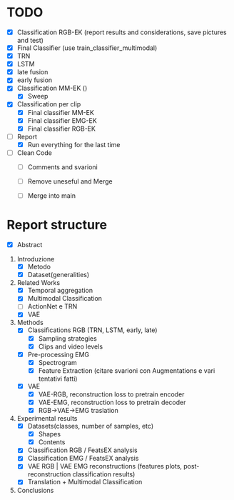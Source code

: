 # TODO
 - [x] Classification RGB-EK (report results and considerations, save pictures and test)
  - [x] Final Classifier (use train_classifier_multimodal)
  - [x] TRN
  - [x] LSTM
  - [x] late fusion
  - [x] early fusion
- [x] Classification MM-EK ()
  - [x] Sweep 
- [x] Classification per clip
  - [x] Final classifier MM-EK
  - [x] Final classifier EMG-EK
  - [x] Final classifier RGB-EK
- [ ] Report
  - [x] Run everything for the last time
- [ ] Clean Code
  - [ ] Comments and svarioni
  - [ ] Remove uneseful and Merge
  - [ ] Merge into main


# Report structure
- [x] Abstract
1. Introduzione
   - [x] Metodo
   - [x] Dataset(generalities)
2. Related Works
   - [x] Temporal aggregation 
   - [x] Multimodal Classification
   - [ ] ActionNet e TRN
   - [x] VAE  
3. Methods
   - [x] Classifications RGB (TRN, LSTM, early, late)
     - [x] Sampling strategies
     - [x] Clips and video levels
   - [x] Pre-processing EMG 
     - [x] Spectrogram
     - [x] Feature Extraction (citare svarioni con Augmentations e vari tentativi fatti)
   - [x] VAE
     - [x] VAE-RGB, reconstruction loss to pretrain encoder
     - [x] VAE-EMG, reconstruction loss to pretrain decoder
     - [x] RGB->VAE->EMG traslation
4. Experimental results
   - [x] Datasets(classes, number of samples, etc)
     - [x] Shapes
     - [x] Contents
   - [x] Classification RGB / FeatsEX analysis
   - [x] Classification EMG / FeatsEX analysis
   - [x] VAE RGB | VAE EMG reconstructions (features plots, post-reconstruction classification results)
   - [x] Translation + Multimodal Classification
5. Conclusions
